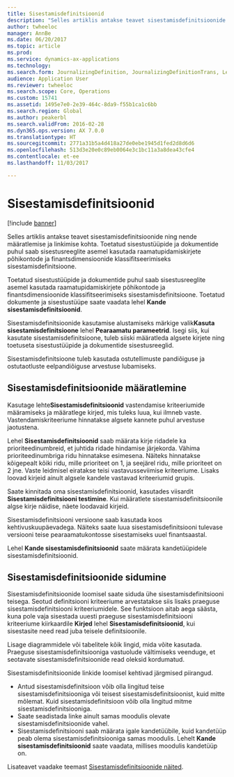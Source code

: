```yaml
---
title: Sisestamisdefinitsioonid
description: "Selles artiklis antakse teavet sisestamisdefinitsioonide ning nende määratlemise ja linkimise kohta. Toetatud sisestustüüpide ja dokumentide puhul saab sisestusreeglite asemel kasutada raamatupidamiskirjete põhikontode ja finantsdimensioonide klassifitseerimiseks sisestamisdefinitsioone."
author: twheeloc
manager: AnnBe
ms.date: 06/20/2017
ms.topic: article
ms.prod: 
ms.service: dynamics-ax-applications
ms.technology: 
ms.search.form: JournalizingDefinition, JournalizingDefinitionTrans, LedgerParameters
audience: Application User
ms.reviewer: twheeloc
ms.search.scope: Core, Operations
ms.custom: 15741
ms.assetid: 1495e7e0-2e39-464c-8da9-f55b1ca1c6bb
ms.search.region: Global
ms.author: peakerbl
ms.search.validFrom: 2016-02-28
ms.dyn365.ops.version: AX 7.0.0
ms.translationtype: HT
ms.sourcegitcommit: 2771a31b5a4d418a27de0ebe1945d1fed2d8d6d6
ms.openlocfilehash: 513d3e20e0c89eb0064e3c1bc11a3a8dea43cfe4
ms.contentlocale: et-ee
ms.lasthandoff: 11/03/2017

---
```


# <a name="posting-definitions"></a>Sisestamisdefinitsioonid

[!include [banner](../includes/banner.md)]

Selles artiklis antakse teavet sisestamisdefinitsioonide ning nende määratlemise ja linkimise kohta. Toetatud sisestustüüpide ja dokumentide puhul saab sisestusreeglite asemel kasutada raamatupidamiskirjete põhikontode ja finantsdimensioonide klassifitseerimiseks sisestamisdefinitsioone.

Toetatud sisestustüüpide ja dokumentide puhul saab sisestusreeglite asemel kasutada raamatupidamiskirjete põhikontode ja finantsdimensioonide klassifitseerimiseks sisestamisdefinitsioone. Toetatud dokumente ja sisestustüüpe saate vaadata lehel **Kande sisestamisdefinitsioonid**. 

Sisestamisdefinitsioonide kasutamise alustamiseks märkige valik**Kasuta sisestamisdefinitsioone** lehel **Pearaamatu parameetrid**. Isegi siis, kui kasutate sisestamisdefinitsioone, tuleb siiski määratleda algsete kirjete ning toetuseta sisestustüüpide ja dokumentide sisestusreeglid. 

Sisestamisdefinitsioone tuleb kasutada ostutellimuste pandiõiguse ja ostutaotluste eelpandiõiguse arvestuse lubamiseks.

## <a name="defining-posting-definitions"></a>Sisestamisdefinitsioonide määratlemine
Kasutage lehte**Sisestamisdefinitsioonid** vastendamise kriteeriumide määramiseks ja määratlege kirjed, mis tuleks luua, kui ilmneb vaste. Vastendamiskriteeriume hinnatakse algsete kannete puhul arvestuse jaotustena. 

Lehel **Sisestamisdefinitsioonid** saab määrata kirje ridadele ka prioriteedinumbreid, et juhtida ridade hindamise järjekorda. Vähima prioriteedinumbriga ridu hinnatakse esimesena. Näiteks hinnatakse kõigepealt kõiki ridu, mille prioriteet on 1, ja seejärel ridu, mille prioriteet on 2 jne. Vaste leidmisel eiratakse teisi vastavusseviimise kriteeriume. Lisaks loovad kirjeid ainult algsele kandele vastavad kriteeriumid grupis. 

Saate kinnitada oma sisestamisdefinitsioonid, kasutades viisardit **Sisestamisdefinitsiooni testimine**. Kui määratlete sisestamisdefinitsioonile algse kirje näidise, näete loodavaid kirjeid. 

Sisestamisdefinitsiooni versioone saab kasutada koos kehtivuskuupäevadega. Näiteks saate luua sisestamisdefinitsiooni tulevase versiooni teise pearaamatukontosse sisestamiseks uuel finantsaastal. 

Lehel **Kande sisestamisdefinitsioonid** saate määrata kandetüüpidele sisestamisdefinitsioonid.

## <a name="linking-posting-definitions"></a>Sisestamisdefinitsioonide sidumine
Sisestamisdefinitsioonide loomisel saate siduda ühe sisestamisdefinitsiooni teisega. Seotud definitsiooni kriteeriume arvestatakse siis lisaks praeguse sisestamisdefinitsiooni kriteeriumidele. See funktsioon aitab aega säästa, kuna pole vaja sisestada uuesti praeguse sisestamisdefinitsiooni kriteeriume kiirkaardile **Kirjed** lehel **Sisestamisdefinitsioonid**, kui sisestasite need read juba teisele definitsioonile. 

Lisage diagrammidele või tabelitele kõik lingid, mida võite kasutada. Praeguse sisestamisdefinitsiooniga vastuolude vältimiseks veenduge, et seotavate sisestamisdefinitsioonide read oleksid kordumatud. 

Sisestamisdefinitsioonide linkide loomisel kehtivad järgmised piirangud.

-   Antud sisestamisdefinitsioon võib olla lingitud teise sisestamisdefinitsiooniga või teisest sisestamisdefinitsioonist, kuid mitte mõlemat. Kuid sisestamisdefinitsioon võib olla lingitud mitme sisestamisdefinitsiooniga.
-   Saate seadistada linke ainult samas moodulis olevate sisestamisdefinitsioonide vahel.
-   Sisestamisdefinitsiooni saab määrata igale kandetüübile, kuid kandetüüp peab olema sisestamisdefinitsiooniga samas moodulis. Lehelt **Kande sisestamisdefinitsioonid** saate vaadata, millises moodulis kandetüüp on.


Lisateavet vaadake teemast [Sisestamisdefinitsioonide näited](example-posting-definitions.md). 




